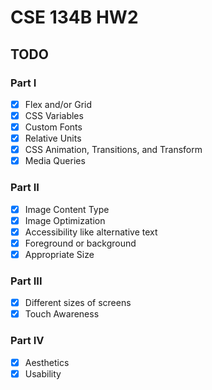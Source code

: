 # CSE 134B HW2

## TODO

### Part I

- [x] Flex and/or Grid
- [x] CSS Variables
- [x] Custom Fonts
- [x] Relative Units
- [x] CSS Animation, Transitions, and Transform
- [x] Media Queries

### Part II

- [x] Image Content Type
- [x] Image Optimization
- [x] Accessibility like alternative text
- [x] Foreground or background
- [x] Appropriate Size

### Part III

- [x] Different sizes of screens
- [x] Touch Awareness

### Part IV

- [x] Aesthetics
- [x] Usability
